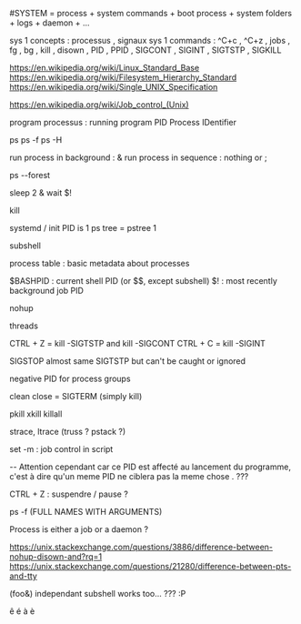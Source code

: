 #SYSTEM = process + system commands + boot process + system folders + logs + daemon + ...

sys 1 concepts : processus , signaux
sys 1 commands : ^C+c , ^C+z , jobs , fg , bg , kill , disown , PID , PPID , SIGCONT , SIGINT , SIGTSTP , SIGKILL

https://en.wikipedia.org/wiki/Linux_Standard_Base
https://en.wikipedia.org/wiki/Filesystem_Hierarchy_Standard
https://en.wikipedia.org/wiki/Single_UNIX_Specification

https://en.wikipedia.org/wiki/Job_control_(Unix)

program
processus : running program
	PID Process IDentifier

ps
ps -f
ps -H

run process in background : &
run process in sequence : nothing or ;


ps --forest

sleep 2 & wait $!

kill


systemd / init PID is 1
	ps tree = pstree 1


subshell

process table : basic metadata about processes

$BASHPID : current shell PID (or $$, except subshell)
$! : most recently background job PID

nohup

threads

CTRL + Z = kill -SIGTSTP and kill -SIGCONT
CTRL + C = kill -SIGINT

SIGSTOP almost same SIGTSTP but can't be caught or ignored

negative PID for process groups

clean close = SIGTERM (simply kill)

pkill xkill killall

strace, ltrace (truss ? pstack ?)

set -m : job control in script
















-- Attention cependant car ce PID est affecté au lancement du programme, c'est à dire qu'un meme PID ne ciblera pas la meme chose . ???





CTRL + Z : suspendre / pause ?

ps -f (FULL NAMES WITH ARGUMENTS)

Process is either a job or a daemon ?

https://unix.stackexchange.com/questions/3886/difference-between-nohup-disown-and?rq=1
https://unix.stackexchange.com/questions/21280/difference-between-pts-and-tty

(foo&) independant subshell works too... ??? :P



ê
é
à
è
